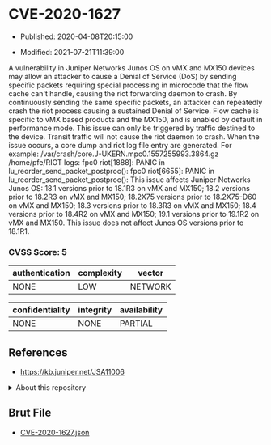 # CVE-2020-1627

- Published: 2020-04-08T20:15:00

- Modified: 2021-07-21T11:39:00

A vulnerability in Juniper Networks Junos OS on vMX and MX150 devices may allow an attacker to cause a Denial of Service (DoS) by sending specific packets requiring special processing in microcode that the flow cache can't handle, causing the riot forwarding daemon to crash. By continuously sending the same specific packets, an attacker can repeatedly crash the riot process causing a sustained Denial of Service. Flow cache is specific to vMX based products and the MX150, and is enabled by default in performance mode. This issue can only be triggered by traffic destined to the device. Transit traffic will not cause the riot daemon to crash. When the issue occurs, a core dump and riot log file entry are generated. For example: /var/crash/core.J-UKERN.mpc0.1557255993.3864.gz /home/pfe/RIOT logs: fpc0 riot[1888]: PANIC in lu_reorder_send_packet_postproc(): fpc0 riot[6655]: PANIC in lu_reorder_send_packet_postproc(): This issue affects Juniper Networks Junos OS: 18.1 versions prior to 18.1R3 on vMX and MX150; 18.2 versions prior to 18.2R3 on vMX and MX150; 18.2X75 versions prior to 18.2X75-D60 on vMX and MX150; 18.3 versions prior to 18.3R3 on vMX and MX150; 18.4 versions prior to 18.4R2 on vMX and MX150; 19.1 versions prior to 19.1R2 on vMX and MX150. This issue does not affect Junos OS versions prior to 18.1R1.

### CVSS Score: **5**

| authentication | complexity | vector |
| --- | --- | --- |
| NONE | LOW | NETWORK |

| confidentiality | integrity | availability |
| --- | --- | --- |
| NONE | NONE | PARTIAL |

## References

* https://kb.juniper.net/JSA11006

<details>
<summary>About this repository</summary> 

  This repository is part of the project [Live Hack CVE](https://github.com/Live-Hack-CVE). Main website can be found [www.live-hack.org](https://www.live-hack.org) 
  
  Made by [Sn0wAlice](https://github.com/Sn0wAlice) for the people that care about security and need to have a feed of the latest CVEs. Hope you enjoy it, don't forget to star the repo and follow me on [Twitter](https://twitter.com/Sn0wAlice) and [Github](https://github.com/Sn0wAlice). And that is my [personnal website](https://www.alice-snow.me/)

  - [Home Page](https://github.com/Live-Hack-CVE)
  - [Framework](https://github.com/Live-Hack-CVE/cve-framework)
  - [CVE database](https://github.com/Live-Hack-CVE/full_database)
  - [Changelog](https://github.com/Live-Hack-CVE/Changelog)
</details>

## Brut File

* [CVE-2020-1627.json](https://raw.githubusercontent.com/Live-Hack-CVE/full_database/main/cves/2020/CVE-2020-1627.json)

